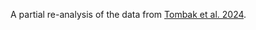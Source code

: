 A partial re-analysis of the data from [Tombak et al. 2024](https://doi.org/10.1038/s41467-024-45739-5).